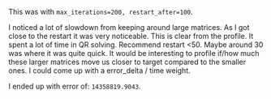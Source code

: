 This was with `max_iterations=200, restart_after=100`.

I noticed a lot of slowdown from keeping around large matrices. As I got close
to the restart it was very noticeable. This is clear from the profile. It spent
a lot of time in QR solving. Recommend restart <50. Maybe around 30 was where
it was quite quick. It would be interesting to profile if/how much these larger
matrices move us closer to target compared to the smaller ones. I could come up
with a error_delta / time weight.

I ended up with error of: `14358819.9043`.
